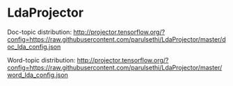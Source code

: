 # LdaProjector

Doc-topic distribution: http://projector.tensorflow.org/?config=https://raw.githubusercontent.com/parulsethi/LdaProjector/master/doc_lda_config.json

Word-topic distribution: http://projector.tensorflow.org/?config=https://raw.githubusercontent.com/parulsethi/LdaProjector/master/word_lda_config.json
